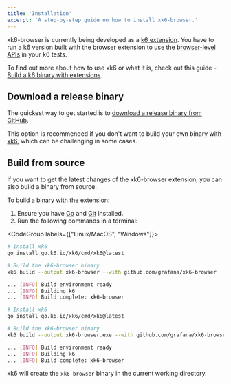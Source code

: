 ```yaml
---
title: 'Installation'
excerpt: 'A step-by-step guide on how to install xk6-browser.'
---
```


xk6-browser is currently being developed as a [k6 extension](/extensions). You have to run a k6 version built with the browser extension to use the [browser-level APIs](/javascript-api/xk6-browser/api/#browser-level-apis) in your k6 tests.

To find out more about how to use xk6 or what it is, check out this guide - [Build a k6 binary with extensions](/extensions/guides/build-a-k6-binary-with-extensions/).

## Download a release binary

The quickest way to get started is to [download a release binary from GitHub](https://github.com/grafana/xk6-browser/releases).

This option is recommended if you don't want to build your own binary with [xk6](https://github.com/grafana/xk6), which can be challenging in some cases.

## Build from source

If you want to get the latest changes of the xk6-browser extension, you can also build a binary from source.

To build a binary with the extension:
1. Ensure you have [Go](https://golang.org/doc/install) and [Git](https://git-scm.com/) installed.
2. Run the following commands in a terminal:

<CodeGroup labels={["Linux/MacOS", "Windows"]}>

```bash
# Install xk6
go install go.k6.io/xk6/cmd/xk6@latest

# Build the xk6-browser binary
xk6 build --output xk6-browser --with github.com/grafana/xk6-browser

... [INFO] Build environment ready
... [INFO] Building k6
... [INFO] Build complete: xk6-browser
```

```bash
# Install xk6
go install go.k6.io/xk6/cmd/xk6@latest

# Build the xk6-browser binary
xk6 build --output xk6-browser.exe --with github.com/grafana/xk6-browser

... [INFO] Build environment ready
... [INFO] Building k6
... [INFO] Build complete: xk6-browser
```

</CodeGroup>

xk6 will create the `xk6-browser` binary in the current working directory.
